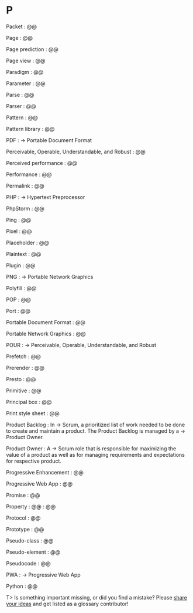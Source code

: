 # P

Packet
: @@

Page
: @@

Page prediction
: @@

Page view
: @@

Paradigm
: @@

Parameter
: @@

Parse
: @@

Parser
: @@

Pattern
: @@

Pattern library
: @@

PDF
: → Portable Document Format

Perceivable, Operable, Understandable, and Robust
: @@

Perceived performance
: @@

Performance
: @@

Permalink
: @@

PHP
: → Hypertext Preprocessor

PhpStorm
: @@

Ping
: @@

Pixel
: @@

Placeholder
: @@

Plaintext
: @@

Plugin
: @@

PNG
: → Portable Network Graphics

Polyfill
: @@

POP
: @@

Port
: @@

Portable Document Format
: @@

Portable Network Graphics
: @@

POUR
: → Perceivable, Operable, Understandable, and Robust

Prefetch
: @@

Prerender
: @@

Presto
: @@

Primitive
: @@

Principal box
: @@

Print style sheet
: @@

Product Backlog
: In → Scrum, a prioritized list of work needed to be done to create and maintain a product. The Product Backlog is managed by a → Product Owner. 

Product Owner
: A → Scrum role that is responsible for maximizing the value of a product as well as for managing requirements and expectations for respective product.

Progressive Enhancement
: @@

Progressive Web App
: @@

Promise
: @@

Property
: @@
: @@

Protocol
: @@

Prototype
: @@

Pseudo-class
: @@

Pseudo-element
: @@

Pseudocode
: @@

PWA
: → Progressive Web App

Python
: @@

T> Is something important missing, or did you find a mistake? Please [share your ideas](https://github.com/j9t/web-development-glossary/blob/master/manuscript/p.md) and get listed as a glossary contributor!
